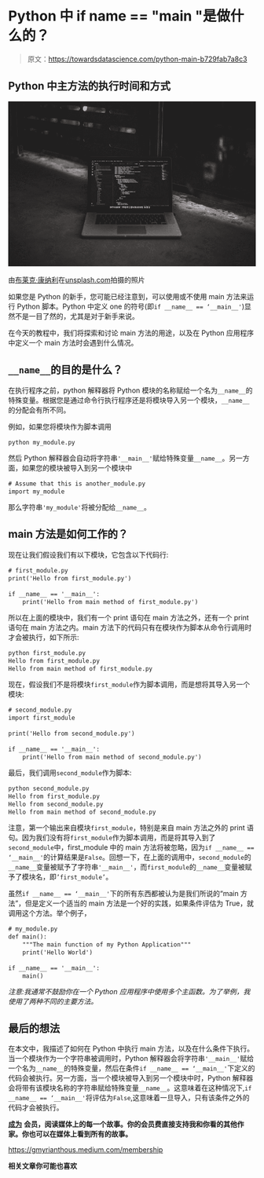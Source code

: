 # Python 中 if __name__ == "__main__ "是做什么的？

> 原文：<https://towardsdatascience.com/python-main-b729fab7a8c3>

## Python 中主方法的执行时间和方式

![](img/e14e1431fbe3f189674f6411991043b0.png)

由[布莱克·康纳利](https://unsplash.com/@blakeconnally)在[unsplash.com](https://unsplash.com/photos/B3l0g6HLxr8)拍摄的照片

如果您是 Python 的新手，您可能已经注意到，可以使用或不使用 main 方法来运行 Python 脚本。Python 中定义 one 的符号(即`if __name__ == ‘__main__'`)显然不是一目了然的，尤其是对于新手来说。

在今天的教程中，我们将探索和讨论 main 方法的用途，以及在 Python 应用程序中定义一个 main 方法时会遇到什么情况。

## `__name__`的目的是什么？

在执行程序之前，python 解释器将 Python 模块的名称赋给一个名为`__name__`的特殊变量。根据您是通过命令行执行程序还是将模块导入另一个模块，`__name__`的分配会有所不同。

例如，如果您将模块作为脚本调用

```
python my_module.py
```

然后 Python 解释器会自动将字符串`'__main__'`赋给特殊变量`__name__`。另一方面，如果您的模块被导入到另一个模块中

```
# Assume that this is another_module.py
import my_module
```

那么字符串`'my_module'`将被分配给`__name__`。

## main 方法是如何工作的？

现在让我们假设我们有以下模块，它包含以下代码行:

```
# first_module.py
print('Hello from first_module.py')

if __name__ == '__main__':
    print('Hello from main method of first_module.py')
```

所以在上面的模块中，我们有一个 print 语句在 main 方法之外，还有一个 print 语句在 main 方法之内。main 方法下的代码只有在模块作为脚本从命令行调用时才会被执行，如下所示:

```
python first_module.py
Hello from first_module.py
Hello from main method of first_module.py
```

现在，假设我们不是将模块`first_module`作为脚本调用，而是想将其导入另一个模块:

```
# second_module.py
import first_module

print('Hello from second_module.py')

if __name__ == '__main__':
    print('Hello from main method of second_module.py')
```

最后，我们调用`second_module`作为脚本:

```
python second_module.py
Hello from first_module.py
Hello from second_module.py
Hello from main method of second_module.py
```

注意，第一个输出来自模块`first_module`，特别是来自 main 方法之外的 print 语句。因为我们没有将`first_module`作为脚本调用，而是将其导入到了`second_module`中，first_module 中的 main 方法将被忽略，因为`if __name__ == ‘__main__'`的计算结果是`False`。回想一下，在上面的调用中，`second_module`的`__name__`变量被赋予了字符串`'__main__'`，而`first_module`的`__name__`变量被赋予了模块名，即`’first_module’`。

虽然`if __name__ == ‘__main__'`下的所有东西都被认为是我们所说的“main 方法”，但是定义一个适当的 main 方法是一个好的实践，如果条件评估为 True，就调用这个方法。举个例子，

```
# my_module.py
def main():
    """The main function of my Python Application"""
    print('Hello World')

if __name__ == '__main__': 
    main()
```

*注意:我通常不鼓励你在一个 Python 应用程序中使用多个主函数。为了举例，我使用了两种不同的主要方法。*

## 最后的想法

在本文中，我描述了如何在 Python 中执行 main 方法，以及在什么条件下执行。当一个模块作为一个字符串被调用时，Python 解释器会将字符串`'__main__'`赋给一个名为`__name__`的特殊变量，然后在条件`if __name__ == ‘__main__'`下定义的代码会被执行。另一方面，当一个模块被导入到另一个模块中时，Python 解释器会将带有该模块名称的字符串赋给特殊变量`__name__`。这意味着在这种情况下,`if __name__ == ‘__main__'`将评估为`False`,这意味着一旦导入，只有该条件之外的代码才会被执行。

[**成为**](https://gmyrianthous.medium.com/membership) **会员，阅读媒体上的每一个故事。你的会员费直接支持我和你看的其他作家。你也可以在媒体上看到所有的故事。**

<https://gmyrianthous.medium.com/membership>  

**相关文章你可能也喜欢**

</args-kwargs-python-d9c71b220970>  </python-poetry-83f184ac9ed1>  </pycache-python-991424aabad8> 